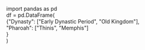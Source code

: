 import pandas as pd\
df = pd.DataFrame(\
    {"Dynasty": ["Early Dynastic Period", "Old Kingdom"],\
     "Pharoah": ["Thinis", "Memphis"]\
     }\
)
